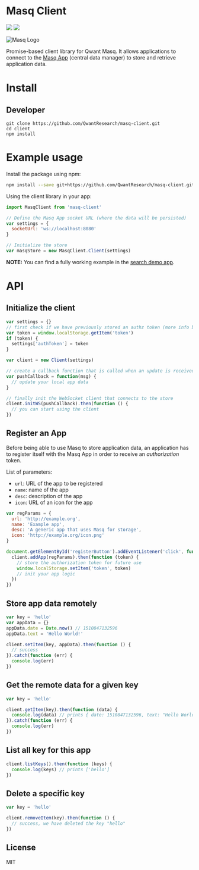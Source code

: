 # Masq Client

[![](https://img.shields.io/badge/project-Masq-7C4DFF.svg?style=flat-square)](https://github.com/QwantResearch/masq-client)
[![](https://api.travis-ci.org/QwantResearch/masq-client.svg)](https://travis-ci.org/QwantResearch/masq-client)

![Masq Logo](https://i.imgur.com/qZ3dq0Q.png)

Promise-based client library for Qwant Masq. It allows applications to connect to the [Masq App](https://github.com/QwantResearch/masq-app) (central data manager) to store and retrieve application data.

# Install

## Developer

```
git clone https://github.com/QwantResearch/masq-client.git
cd client
npm install
```

# Example usage
Install the package using npm:

```bash
npm install --save git+https://github.com/QwantResearch/masq-client.git
```


Using the client library in your app:

```JavaScript
import MasqClient from 'masq-client'

// Define the Masq App socket URL (where the data will be persisted)
var settings = {
  socketUrl: 'ws://localhost:8080'
}

// Initialize the store
var masqStore = new MasqClient.Client(settings)
```

**NOTE:** You can find a fully working example in the [search demo app](https://github.com/QwantResearch/masq-demos).

# API

## Initialize the client

```JavaScript
var settings = {}
// first check if we have previously stored an authz token (more info below in the app registration)
var token = window.localStorage.getItem('token')
if (token) {
  settings['authToken'] = token
}

var client = new Client(settings)

// create a callback function that is called when an update is received from the server (typically following a sync event)
var pushCallback = function(msg) {
  // update your local app data
}

// finally init the WebSocket client that connects to the store
client.initWS(pushCallback).then(function () {
  // you can start using the client
})
```

## Register an App

Before being able to use Masq to store application data, an application has to register itself with the Masq App in order to receive an *authorization* token.

List of parameters:

  * `url`: URL of the app to be registered
  * `name`: name of the app
  * `desc`: description of the app
  * `icon`: URL of an icon for the app
  
```JavaScript
var regParams = {
  url: 'http://example.org',
  name: 'Example app',
  desc: 'A generic app that uses Masq for storage',
  icon: 'http://example.org/icon.png'
}

document.getElementById('registerButton').addEventListener('click', function () {
  client.addApp(regParams).then(function (token) {
    // store the authorization token for future use
    window.localStorage.setItem('token', token)
    // init your app logic
  })
})
```

## Store app data remotely

```JavaScript
var key = 'hello'
var appData = {}
appData.date = Date.now() // 1510847132596
appData.text = 'Hello World!'

client.setItem(key, appData).then(function () {
  // success
}).catch(function (err) {
  console.log(err)
})
```


## Get the remote data for a given key

```JavaScript
var key = 'hello'

client.getItem(key).then(function (data) {
  console.log(data) // prints { date: 1510847132596, text: "Hello World!" }
}).catch(function (err) {
  console.log(err)
})
```


## List all key for this app

```JavaScript
client.listKeys().then(function (keys) {
  console.log(keys) // prints ['hello']
})
```


## Delete a specific key

```JavaScript
var key = 'hello'

client.removeItem(key).then(function () {
  // success, we have deleted the key "hello"
})
```


## License

MIT
